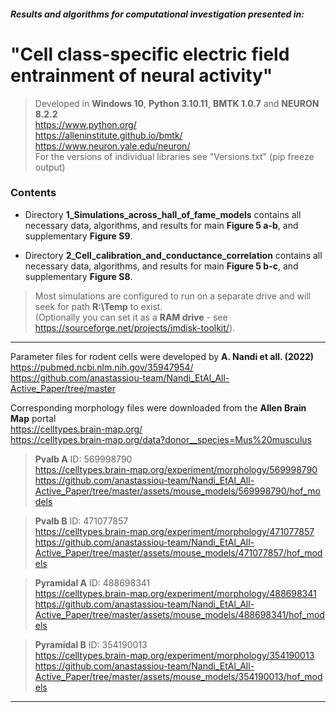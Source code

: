 #### *Results and algorithms for computational investigation presented in:*
# "Cell class-specific electric field entrainment of neural activity"

> Developed in **Windows 10**, **Python 3.10.11**, **BMTK 1.0.7** and **NEURON 8.2.2**<br />
> https://www.python.org/<br />
> https://alleninstitute.github.io/bmtk/<br />
> https://www.neuron.yale.edu/neuron/<br />
> For the versions of individual libraries see "Versions.txt" (pip freeze output)

### Contents

* Directory **1_Simulations_across_hall_of_fame_models** contains all necessary data, algorithms, and results for main **Figure 5 a-b**, and supplementary **Figure S9**.

* Directory **2_Cell_calibration_and_conductance_correlation** contains all necessary data, algorithms, and results for main **Figure 5 b-c**, and supplementary **Figure S8**.

> Most simulations are configured to run on a separate drive and will seek for path **R:\Temp** to exist.<br />
> (Optionally you can set it as a **RAM drive** - see https://sourceforge.net/projects/imdisk-toolkit/).
***

Parameter files for rodent cells were developed by **A. Nandi et all. (2022)**<br />
https://pubmed.ncbi.nlm.nih.gov/35947954/<br />
https://github.com/anastassiou-team/Nandi_EtAl_All-Active_Paper/tree/master

Corresponding morphology files were downloaded from the **Allen Brain Map** portal<br />
https://celltypes.brain-map.org/<br />
https://celltypes.brain-map.org/data?donor__species=Mus%20musculus

> **Pvalb A** ID: 569998790<br />
> https://celltypes.brain-map.org/experiment/morphology/569998790<br />
> https://github.com/anastassiou-team/Nandi_EtAl_All-Active_Paper/tree/master/assets/mouse_models/569998790/hof_models

> **Pvalb B** ID: 471077857<br />
> https://celltypes.brain-map.org/experiment/morphology/471077857<br />
> https://github.com/anastassiou-team/Nandi_EtAl_All-Active_Paper/tree/master/assets/mouse_models/471077857/hof_models

> **Pyramidal A** ID: 488698341<br />
> https://celltypes.brain-map.org/experiment/morphology/488698341<br />
> https://github.com/anastassiou-team/Nandi_EtAl_All-Active_Paper/tree/master/assets/mouse_models/488698341/hof_models

> **Pyramidal B** ID: 354190013<br />
> https://celltypes.brain-map.org/experiment/morphology/354190013<br />
> https://github.com/anastassiou-team/Nandi_EtAl_All-Active_Paper/tree/master/assets/mouse_models/354190013/hof_models
***
